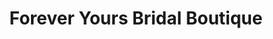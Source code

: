 ---
title: "Forever Yours Bridal Boutique"
url: /lynchburg/forever-yours-bridal-boutique/
shop: clothes
---